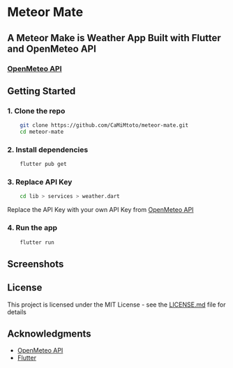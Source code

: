 # Meteor Mate

## A Meteor Make is Weather App Built with Flutter and OpenMeteo API

### [OpenMeteo API](https://open-meteo.com/en/docs)

## Getting Started

### 1. Clone the repo

```sh
    git clone https://github.com/CaMiMtoto/meteor-mate.git
    cd meteor-mate
```

### 2. Install dependencies

```sh
    flutter pub get
```

### 3. Replace API Key

```sh
    cd lib > services > weather.dart
```

Replace the API Key with your own API Key from [OpenMeteo API](https://open-meteo.com/en/docs)

### 4. Run the app

```sh
    flutter run
```

## Screenshots

## License

This project is licensed under the MIT License - see the [LICENSE.md](LICENSE.md) file for details

## Acknowledgments

* [OpenMeteo API](https://open-meteo.com/en/docs)
* [Flutter](https://flutter.dev/)
